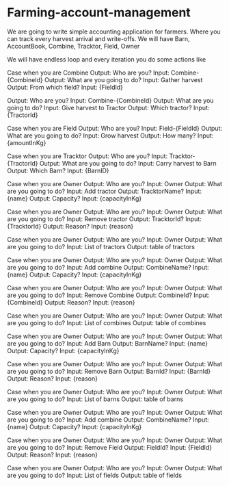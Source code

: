 # Farming-account-management
We are going to write simple accounting application for farmers.
Where you can track every harvest arrival and write-offs.
We will have Barn, AccountBook, Combine, Tracktor, Field, Owner

We will have endless loop and every iteration you do some actions
like 

Case when you are Combine
Output: Who are you?
Input: Combine-{CombineId}
Output: What are you going to do?
Input: Gather harvest
Output: From which field?
Input: {FieldId}


Output: Who are you?
Input: Combine-{CombineId}
Output: What are you going to do?
Input: Give harvest to Tractor
Output: Which tractor?
Input: {TractorId}



Case when you are Field
Output: Who are you?
Input: Field-{FieldId}
Output: What are you going to do?
Input: Grow harvest
Output: How many?
Input: {amountInKg}



Case when you are Tracktor
Output: Who are you?
Input: Tracktor-{TractorId}
Output: What are you going to do?
Input: Carry harvest to Barn
Output: Which Barn?
Input: {BarnID}


Case when you are Owner
Output: Who are you?
Input: Owner
Output: What are you going to do?
Input: Add tractor
Output: TracktorName?
Input: {name}
Output: Capacity?
Input: {capacityInKg}



Case when you are Owner
Output: Who are you?
Input: Owner
Output: What are you going to do?
Input: Remove tractor
Output: TracktorId?
Input: {TracktorId}
Output: Reason?
Input: {reason}



Case when you are Owner
Output: Who are you?
Input: Owner
Output: What are you going to do?
Input: List of tractors
Output: table of tractors



Case when you are Owner
Output: Who are you?
Input: Owner
Output: What are you going to do?
Input: Add combine
Output: CombineName?
Input: {name}
Output: Capacity?
Input: {capacityInKg}



Case when you are Owner
Output: Who are you?
Input: Owner
Output: What are you going to do?
Input: Remove Combine
Output: CombineId?
Input: {CombineId}
Output: Reason?
Input: {reason}



Case when you are Owner
Output: Who are you?
Input: Owner
Output: What are you going to do?
Input: List of combines
Output: table of combines






Case when you are Owner
Output: Who are you?
Input: Owner
Output: What are you going to do?
Input: Add Barn
Output: BarnName?
Input: {name}
Output: Capacity?
Input: {capacityInKg}



Case when you are Owner
Output: Who are you?
Input: Owner
Output: What are you going to do?
Input: Remove Barn
Output: BarnId?
Input: {BarnId}
Output: Reason?
Input: {reason}



Case when you are Owner
Output: Who are you?
Input: Owner
Output: What are you going to do?
Input: List of barns
Output: table of barns


Case when you are Owner
Output: Who are you?
Input: Owner
Output: What are you going to do?
Input: Add combine
Output: CombineName?
Input: {name}
Output: Capacity?
Input: {capacityInKg}



Case when you are Owner
Output: Who are you?
Input: Owner
Output: What are you going to do?
Input: Remove Field
Output: FieldId?
Input: {FieldId}
Output: Reason?
Input: {reason}



Case when you are Owner
Output: Who are you?
Input: Owner
Output: What are you going to do?
Input: List of fields
Output: table of fields
